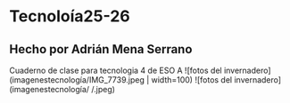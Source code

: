 # Tecnoloía25-26
## Hecho por Adrián Mena Serrano
Cuaderno de clase para tecnologia 4 de ESO A
![fotos del invernadero](imagenestecnología/IMG_7739.jpeg | width=100)
![fotos del invernadero](imagenestecnología/
/.jpeg)
